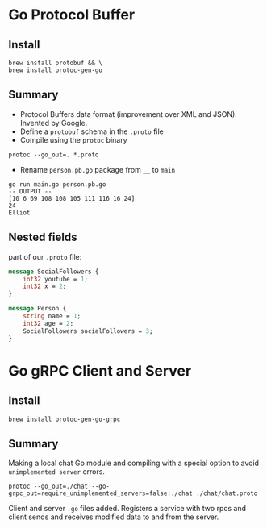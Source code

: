 # Go Protocol Buffer
## Install
```
brew install protobuf && \
brew install protoc-gen-go
```

## Summary
- Protocol Buffers data format (improvement over XML and JSON). Invented by Google.
- Define a `protobuf` schema in the `.proto` file
- Compile using the `protoc` binary
```
protoc --go_out=. *.proto
```
- Rename `person.pb.go` package from `__` to `main`
```
go run main.go person.pb.go
-- OUTPUT --
[10 6 69 108 108 105 111 116 16 24]
24
Elliot
```

## Nested fields
part of our `.proto` file:
```proto
message SocialFollowers {
    int32 youtube = 1;
    int32 x = 2;
}

message Person {
    string name = 1;
    int32 age = 2;
    SocialFollowers socialFollowers = 3;
}
```


# Go gRPC Client and Server
## Install
```
brew install protoc-gen-go-grpc
```

## Summary
Making a local chat Go module and compiling with a special option to avoid `unimplemented server` errors.
```
protoc --go_out=./chat --go-grpc_out=require_unimplemented_servers=false:./chat ./chat/chat.proto
```

Client and server `.go` files added. Registers a service
with two rpcs and client sends and receives modified data to and from the server.
